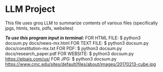 # LLM Project

This file uses groq LLM to summarize contents of various files (specifically jpgs, htmls, texts, pdfs, websites)
 
***To use this program input in terminal:***
 FOR HTML FILE:
$ python3 docsum.py docs/news-mx.html
 FOR TEXT FILE:
$ python3 docsum.py docs/constitution-mx.txt
 FOR PDF:
$ python3 docsum.py docs/research_paper.pdf
 FOR WEBSITE:
$ python3 docsum.py https://elpais.com/us/
 FOR JPG:
$ python3 docsum.py https://www.cmc.edu/sites/default/files/about/images/20170213-cube.jpg


